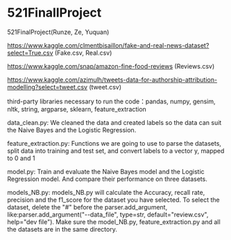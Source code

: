 # 521FinallProject
521FinalProject(Runze, Ze, Yuquan)

https://www.kaggle.com/clmentbisaillon/fake-and-real-news-dataset?select=True.csv
  (Fake.csv, Real.csv)

https://www.kaggle.com/snap/amazon-fine-food-reviews
  (Reviews.csv)

https://www.kaggle.com/azimulh/tweets-data-for-authorship-attribution-modelling?select=tweet.csv
  (tweet.csv)

third-party libraries necessary to run the code：pandas, numpy, gensim, nltk, string, argparse, sklearn, feature_extraction


data_clean.py: We cleaned the data and created labels so the data can suit the Naive Bayes and the Logistic Regression. 

feature_extraction.py: Functions we are going to use to parse the datasets, split data into training and test set, and convert labels to a vector y, mapped to 0 and 1

model.py: Train and evaluate the Naive Bayes model and the Logistic Regression model. And compare their performance on three datasets. 

models_NB.py: models_NB.py will calculate the Accuracy, recall rate, precision and the f1_score for the dataset you have selected. To select the dataset, delete the "#" before the parser.add_argument, like:parser.add_argument("--data_file", type=str, default="review.csv", help="dev file"). Make sure the model_NB.py, feature_extraction.py and all the datasets are in the same directory. 
